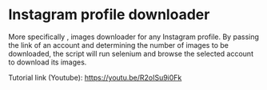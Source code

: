 # Instagram profile downloader

More specifically , images downloader for any Instagram profile. By passing the link of an account and determining the number of images to be downloaded, the script will run selenium and browse the selected account to download its images.

Tutorial link (Youtube): https://youtu.be/R2oISu9i0Fk


